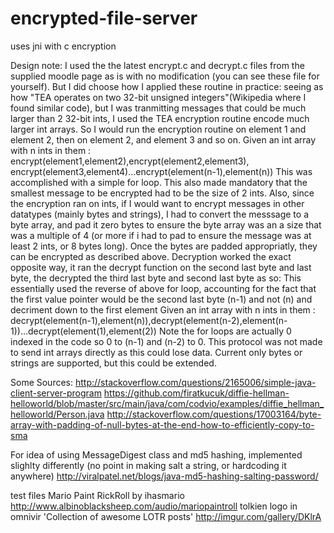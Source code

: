 # encrypted-file-server
uses jni with c encryption

Design note:
I used the the latest encrypt.c and decrypt.c files from the supplied moodle page as is with no modification (you can see these file for yourself). But I did choose how I applied these routine in practice: seeing as how  "TEA operates on two 32-bit unsigned integers"(Wikipedia where I found similar code), but I was tranmitting messages that could be much larger than 2 32-bit ints, I used the TEA encryption routine encode much larger int arrays. So I would run the encryption routine on element 1 and element 2, then on element 2, and element 3 and so on. Given an int array with n ints in them : encrypt(element1,element2),encrypt(element2,element3), encrypt(element3,element4)...encrypt(element(n-1),element(n))
This was accomplished with a simple for loop. This also made mandatory that the smallest message to be encrypted had to be the size of 2 ints. Also, since the encryption ran on ints, if I would want to encrypt messages in other datatypes (mainly bytes and strings), I had to convert the messsage to a byte array, and pad it zero bytes to ensure the byte array was an a size that was a multiple of 4 (or more if i had to pad to ensure the message was at least 2 ints, or 8 bytes long).
Once the bytes are padded appropriatly, they can be encrypted as described above.
Decryption worked the exact opposite way, it ran the decrypt function on the second last byte and last byte, the decrypted the third last byte and second last byte as so:
This essentially used the reverse of above for loop, accounting for the fact that the first value pointer would be the second last byte (n-1) and not (n) and decriment down to the first element
Given an int array with n ints in them : decrypt(element(n-1),element(n)),decrypt(element(n-2),element(n-1))...decrypt(element(1),element(2))
Note the for loops are actually 0 indexed in the code so 0 to (n-1) and (n-2) to 0.
This protocol was not made to send int arrays directly as this could lose data. Current only bytes or strings are supported, but this could be extended.

Some Sources:
http://stackoverflow.com/questions/2165006/simple-java-client-server-program
https://github.com/firatkucuk/diffie-hellman-helloworld/blob/master/src/main/java/com/codvio/examples/diffie_hellman_helloworld/Person.java
http://stackoverflow.com/questions/17003164/byte-array-with-padding-of-null-bytes-at-the-end-how-to-efficiently-copy-to-sma

For idea of using MessageDigest class and md5 hashing, implemented slighlty differently (no point in making salt a string, or hardcoding it anywhere)
http://viralpatel.net/blogs/java-md5-hashing-salting-password/

test files
Mario Paint RickRoll by ihasmario http://www.albinoblacksheep.com/audio/mariopaintroll
tolkien logo in omnivir 'Collection of awesome LOTR posts' http://imgur.com/gallery/DKlrA
